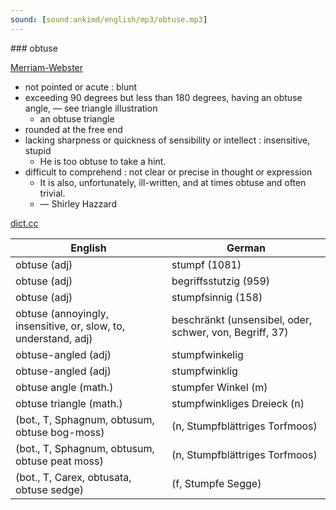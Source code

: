 ```yaml
---
sound: [sound:ankimd/english/mp3/obtuse.mp3]
---
```


\### obtuse

[Merriam-Webster](https://www.merriam-webster.com/dictionary/obtuse)

- not pointed or acute : blunt
- exceeding 90 degrees but less than 180 degrees, having an obtuse angle, — see triangle illustration
    - an obtuse triangle
- rounded at the free end
- lacking sharpness or quickness of sensibility or intellect : insensitive, stupid
    - He is too obtuse to take a hint.
- difficult to comprehend : not clear or precise in thought or expression
    - It is also, unfortunately, ill-written, and at times obtuse and often trivial.
    - — Shirley Hazzard

[dict.cc](https://www.dict.cc/obtuse)

| English        | German       |
| -------------- | ------------ |
| obtuse (adj) | stumpf (1081) |
| obtuse (adj) | begriffsstutzig (959) |
| obtuse (adj) | stumpfsinnig (158) |
| obtuse (annoyingly, insensitive, or, slow, to, understand, adj) | beschränkt (unsensibel, oder, schwer, von, Begriff, 37) |
| obtuse-angled (adj) | stumpfwinkelig |
| obtuse-angled (adj) | stumpfwinklig |
| obtuse angle (math.) | stumpfer Winkel (m) |
| obtuse triangle (math.) | stumpfwinkliges Dreieck (n) |
|  (bot., T, Sphagnum, obtusum, obtuse bog-moss) |  (n, Stumpfblättriges Torfmoos) |
|  (bot., T, Sphagnum, obtusum, obtuse peat moss) |  (n, Stumpfblättriges Torfmoos) |
|  (bot., T, Carex, obtusata, obtuse sedge) |  (f, Stumpfe Segge) |
